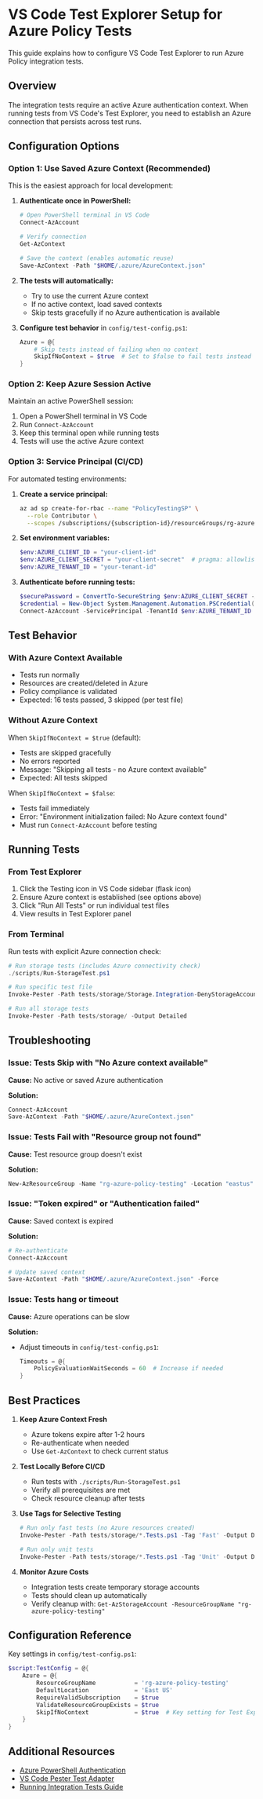 # VS Code Test Explorer Setup for Azure Policy Tests

This guide explains how to configure VS Code Test Explorer to run Azure Policy integration tests.

## Overview

The integration tests require an active Azure authentication context. When running tests from VS Code's Test Explorer, you need to establish an Azure connection that persists across test runs.

## Configuration Options

### Option 1: Use Saved Azure Context (Recommended)

This is the easiest approach for local development:

1. **Authenticate once in PowerShell:**

   ```powershell
   # Open PowerShell terminal in VS Code
   Connect-AzAccount

   # Verify connection
   Get-AzContext

   # Save the context (enables automatic reuse)
   Save-AzContext -Path "$HOME/.azure/AzureContext.json"
   ```

2. **The tests will automatically:**
   - Try to use the current Azure context
   - If no active context, load saved contexts
   - Skip tests gracefully if no Azure authentication is available

3. **Configure test behavior** in `config/test-config.ps1`:

   ```powershell
   Azure = @{
       # Skip tests instead of failing when no context
       SkipIfNoContext = $true  # Set to $false to fail tests instead
   }
   ```

### Option 2: Keep Azure Session Active

Maintain an active PowerShell session:

1. Open a PowerShell terminal in VS Code
2. Run `Connect-AzAccount`
3. Keep this terminal open while running tests
4. Tests will use the active Azure context

### Option 3: Service Principal (CI/CD)

For automated testing environments:

1. **Create a service principal:**

   ```bash
   az ad sp create-for-rbac --name "PolicyTestingSP" \
     --role Contributor \
     --scopes /subscriptions/{subscription-id}/resourceGroups/rg-azure-policy-testing
   ```

2. **Set environment variables:**

   ```powershell
   $env:AZURE_CLIENT_ID = "your-client-id"
   $env:AZURE_CLIENT_SECRET = "your-client-secret"  # pragma: allowlist secret
   $env:AZURE_TENANT_ID = "your-tenant-id"
   ```

3. **Authenticate before running tests:**

   ```powershell
   $securePassword = ConvertTo-SecureString $env:AZURE_CLIENT_SECRET -AsPlainText -Force  # pragma: allowlist secret
   $credential = New-Object System.Management.Automation.PSCredential($env:AZURE_CLIENT_ID, $securePassword)  # pragma: allowlist secret
   Connect-AzAccount -ServicePrincipal -TenantId $env:AZURE_TENANT_ID -Credential $credential  # pragma: allowlist secret
   ```

## Test Behavior

### With Azure Context Available

- Tests run normally
- Resources are created/deleted in Azure
- Policy compliance is validated
- Expected: 16 tests passed, 3 skipped (per test file)

### Without Azure Context

When `SkipIfNoContext = $true` (default):

- Tests are skipped gracefully
- No errors reported
- Message: "Skipping all tests - no Azure context available"
- Expected: All tests skipped

When `SkipIfNoContext = $false`:

- Tests fail immediately
- Error: "Environment initialization failed: No Azure context found"
- Must run `Connect-AzAccount` before testing

## Running Tests

### From Test Explorer

1. Click the Testing icon in VS Code sidebar (flask icon)
2. Ensure Azure context is established (see options above)
3. Click "Run All Tests" or run individual test files
4. View results in Test Explorer panel

### From Terminal

Run tests with explicit Azure connection check:

```powershell
# Run storage tests (includes Azure connectivity check)
./scripts/Run-StorageTest.ps1

# Run specific test file
Invoke-Pester -Path tests/storage/Storage.Integration-DenyStorageAccountPublicAccess.Tests.ps1 -Output Detailed

# Run all storage tests
Invoke-Pester -Path tests/storage/ -Output Detailed
```

## Troubleshooting

### Issue: Tests Skip with "No Azure context available"

**Cause:** No active or saved Azure authentication

**Solution:**

```powershell
Connect-AzAccount
Save-AzContext -Path "$HOME/.azure/AzureContext.json"
```

### Issue: Tests Fail with "Resource group not found"

**Cause:** Test resource group doesn't exist

**Solution:**

```powershell
New-AzResourceGroup -Name "rg-azure-policy-testing" -Location "eastus"
```

### Issue: "Token expired" or "Authentication failed"

**Cause:** Saved context is expired

**Solution:**

```powershell
# Re-authenticate
Connect-AzAccount

# Update saved context
Save-AzContext -Path "$HOME/.azure/AzureContext.json" -Force
```

### Issue: Tests hang or timeout

**Cause:** Azure operations can be slow

**Solution:**

- Adjust timeouts in `config/test-config.ps1`:

  ```powershell
  Timeouts = @{
      PolicyEvaluationWaitSeconds = 60  # Increase if needed
  }
  ```

## Best Practices

1. **Keep Azure Context Fresh**
   - Azure tokens expire after 1-2 hours
   - Re-authenticate when needed
   - Use `Get-AzContext` to check current status

2. **Test Locally Before CI/CD**
   - Run tests with `./scripts/Run-StorageTest.ps1`
   - Verify all prerequisites are met
   - Check resource cleanup after tests

3. **Use Tags for Selective Testing**

   ```powershell
   # Run only fast tests (no Azure resources created)
   Invoke-Pester -Path tests/storage/*.Tests.ps1 -Tag 'Fast' -Output Detailed

   # Run only unit tests
   Invoke-Pester -Path tests/storage/*.Tests.ps1 -Tag 'Unit' -Output Detailed
   ```

4. **Monitor Azure Costs**
   - Integration tests create temporary storage accounts
   - Tests should clean up automatically
   - Verify cleanup with: `Get-AzStorageAccount -ResourceGroupName "rg-azure-policy-testing"`

## Configuration Reference

Key settings in `config/test-config.ps1`:

```powershell
$script:TestConfig = @{
    Azure = @{
        ResourceGroupName           = 'rg-azure-policy-testing'
        DefaultLocation             = 'East US'
        RequireValidSubscription    = $true
        ValidateResourceGroupExists = $true
        SkipIfNoContext             = $true  # Key setting for Test Explorer
    }
}
```

## Additional Resources

- [Azure PowerShell Authentication](https://docs.microsoft.com/powershell/azure/authenticate-azureps)
- [VS Code Pester Test Adapter](https://marketplace.visualstudio.com/items?itemName=pspester.pester-test)
- [Running Integration Tests Guide](./Running-Integration-Tests.md)
